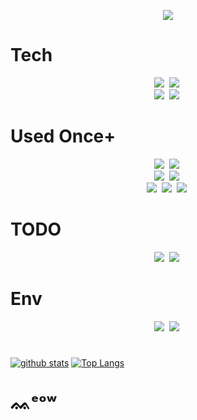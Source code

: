 <p align="center">
<img src="https://capsule-render.vercel.app/api?type=waving&color=timeAuto&height=300&section=header&text=superwonso'%20Github&fontSize=65" />
</p>

# Tech
<p align="center">
  <img src="https://img.shields.io/badge/C-A8B9CC?style=flat-square&logo=C&logoColor=white"/></a>&nbsp
  <img src="https://img.shields.io/badge/C++-00599C?style=flat-square&logo=C%2B%2B&logoColor=white"/></a>&nbsp 
  <br>
  <img src="https://img.shields.io/badge/Go-11B48A?style=flat-square&logo=Go&logoColor=white"/></a>&nbsp 
  <img src="https://img.shields.io/badge/Ethereum-3C3C3D?style=flat-square&logo=Ethereum&logoColor=white"/></a>&nbsp
</p>

# Used Once+
<p align="center">
  <img src="https://img.shields.io/badge/Docker-2496ED?style=flat-square&logo=Docker&logoColor=white"/></a>&nbsp
  <img src="https://img.shields.io/badge/Google Cloud-4285F4?style=flat-square&logo=Google Cloud&logoColor=white"/></a>&nbsp 
    <br>
  <img src="https://img.shields.io/badge/Python-3766AB?style=flat-square&logo=Python&logoColor=white"/></a>&nbsp 
  <img src="https://img.shields.io/badge/PyQt5-41CD52?style=flat-square&logo=Qt&logoColor=white"/></a>&nbsp 
  <br>
  <img src="https://img.shields.io/badge/Node.js-339933?style=flat-square&logo=Node.js&logoColor=white"/></a>&nbsp
  <img src="https://img.shields.io/badge/Express.js-000000?style=flat-square&logo=Express&logoColor=white"/></a>&nbsp 
  <img src="https://img.shields.io/badge/MongoDB-47A248?style=flat-square&logo=MongoDB&logoColor=white"/></a>&nbsp 
</p>

# TODO
<p align="center">
  <img src="https://img.shields.io/badge/Kubernetes-326CE5?style=flat-square&logo=Kubernetes&logoColor=white"/></a>&nbsp 
  <img src="https://img.shields.io/badge/Amazon AWS-232F3E?style=flat-square&logo=Amazon AWS&logoColor=white"/></a>&nbsp 
</p>

# Env
<p align="center">
<img src="https://img.shields.io/badge/Windows-0078D6?style=flat-square&logo=Windows&logoColor=white"/></a>&nbsp
<img src="https://img.shields.io/badge/macOS-000000?style=flat-square&logo=Apple&logoColor=white"/></a>&nbsp

# 
[![github stats](https://github-readme-stats.vercel.app/api?username=superwonso)](https://github.com/superwonso) [![Top Langs](https://github-readme-stats.vercel.app/api/top-langs/?username=superwonso&hide=shell&exclude_repo=Clang,osp_2021&langs_count=3)](https://github.com/superwonso)</div>

#

# ᨐᵉᵒʷ
